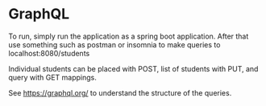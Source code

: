 # GraphQL

To run, simply run the application as a spring boot application.  After that use something such as postman or insomnia to make queries to localhost:8080/students

Individual students can be placed with POST, list of students with PUT, and query with GET mappings.

See https://graphql.org/ to understand the structure of the queries.
